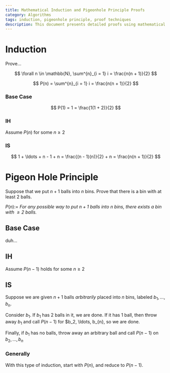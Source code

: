 ```yaml
---
title: Mathematical Induction and Pigeonhole Principle Proofs
category: Algorithms
tags: induction, pigeonhole principle, proof techniques
description: This document presents detailed proofs using mathematical induction and the pigeonhole principle. It demonstrates the inductive proof for the sum of natural numbers and provides a step-by-step proof of the pigeonhole principle, emphasizing the general approach to inductive reasoning in mathematics.
---
```



# Induction

Prove...

$$
\forall n \in \mathbb{N}, \sum^{n}_{i = 1} i = \frac{n(n + 1)}{2}
$$

$$
P(n) = \sum^{n}_{i = 1} i = \frac{n(n + 1)}{2}
$$

### Base Case

$$
P(1) = 1 = \frac{1(1 + 2)}{2}
$$

### IH

Assume $P(n)$ for some $n \ge 2$

### IS

$$
1 + \ldots + n - 1 + n = \frac{(n - 1)(n)}{2} + n = \frac{n(n + 1)}{2}
$$

# Pigeon Hole Principle

Suppose that we put $n + 1$ balls into $n$ bins. Prove that there is a bin with at least $2$ balls.

$P(n) :=$ _For any possible way to put $n + 1$ balls into $n$ bins, there exists a bin with $\ge 2$ balls._

## Base Case

duh...

## IH

Assume $P(n - 1)$ holds for some $n \ge 2$

## IS

Suppose we are given $n + 1$ balls _arbitrarily_ placed into $n$ bins, labeled $b_1, \ldots, b_{n}$.

Consider $b_1$. If $b_1$ has 2 balls in it, we are done. If it has 1 ball, then throw away $b_1$ and call $P(n - 1)$ for $b_2, \ldots, b_{n}, so we are done.

Finally, if $b_1$ has no balls, throw away an arbitrary ball and call $P(n - 1)$ on $b_2, \ldots, b_n$

### Generally

With this type of induction, start with $P(n)$, and reduce to $P(n - 1)$.
